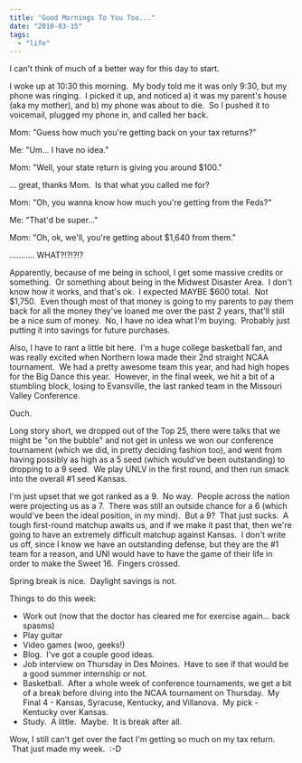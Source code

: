 ```yaml
---
title: "Good Mornings To You Too..."
date: "2010-03-15"
tags:
  - "life"
---
```


I can't think of much of a better way for this day to start.

I woke up at 10:30 this morning.  My body told me it was only 9:30, but my phone was ringing.  I picked it up, and noticed a) it was my parent's house (aka my mother), and b) my phone was about to die.  So I pushed it to voicemail, plugged my phone in, and called her back.

Mom: "Guess how much you're getting back on your tax returns?"

Me: "Um... I have no idea."

Mom: "Well, your state return is giving you around $100."

... great, thanks Mom.  Is that what you called me for?

Mom: "Oh, you wanna know how much you're getting from the Feds?"

Me: "That'd be super..."

Mom: "Oh, ok, we'll, you're getting about $1,640 from them."

........... WHAT?!?!?!?

Apparently, because of me being in school, I get some massive credits or something.  Or something about being in the Midwest Disaster Area.  I don't know how it works, and that's ok.  I expected MAYBE $600 total.  Not $1,750.  Even though most of that money is going to my parents to pay them back for all the money they've loaned me over the past 2 years, that'll still be a nice sum of money.  No, I have no idea what I'm buying.  Probably just putting it into savings for future purchases.

Also, I have to rant a little bit here.  I'm a huge college basketball fan, and was really excited when Northern Iowa made their 2nd straight NCAA tournament.  We had a pretty awesome team this year, and had high hopes for the Big Dance this year.  However, in the final week, we hit a bit of a stumbling block, losing to Evansville, the last ranked team in the Missouri Valley Conference.

Ouch.

Long story short, we dropped out of the Top 25, there were talks that we might be "on the bubble" and not get in unless we won our conference tournament (which we did, in pretty deciding fashion too), and went from having possibly as high as a 5 seed (which would've been outstanding) to dropping to a 9 seed.  We play UNLV in the first round, and then run smack into the overall #1 seed Kansas.

I'm just upset that we got ranked as a 9.  No way.  People across the nation were projecting us as a 7.  There was still an outside chance for a 6 (which would've been the ideal position, in my mind).  But a 9?  That just sucks.  A tough first-round matchup awaits us, and if we make it past that, then we're going to have an extremely difficult matchup against Kansas.  I don't write us off, since I know we have an outstanding defense, but they are the #1 team for a reason, and UNI would have to have the game of their life in order to make the Sweet 16.  Fingers crossed.

Spring break is nice.  Daylight savings is not.

Things to do this week:

- Work out (now that the doctor has cleared me for exercise again... back spasms)
- Play guitar
- Video games (woo, geeks!)
- Blog.  I've got a couple good ideas.
- Job interview on Thursday in Des Moines.  Have to see if that would be a good summer internship or not.
- Basketball.  After a whole week of conference tournaments, we get a bit of a break before diving into the NCAA tournament on Thursday.  My Final 4 - Kansas, Syracuse, Kentucky, and Villanova.  My pick - Kentucky over Kansas.
- Study.  A little.  Maybe.  It is break after all.

Wow, I still can't get over the fact I'm getting so much on my tax return.  That just made my week.  :-D
